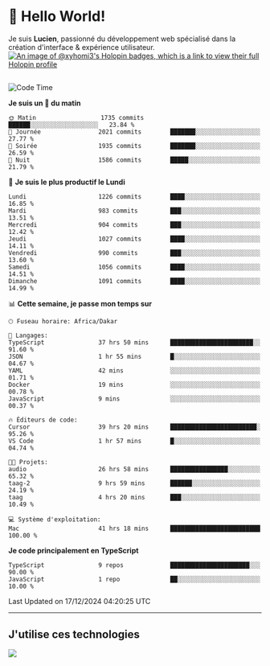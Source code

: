 # 👋 Hello World!

Je suis **Lucien**, passionné du développement web spécialisé dans la création d'interface & expérience utilisateur.
[![An image of @xyhomi3's Holopin badges, which is a link to view their full Holopin profile](https://holopin.me/xyhomi3)](https://holopin.io/@xyhomi3)

##

<!--START_SECTION:waka-->
![Code Time](http://img.shields.io/badge/Code%20Time-2%2C810%20hrs%2011%20mins-blue)

**Je suis un 🐤 du matin** 

```text
🌞 Matin                  1735 commits        ██████░░░░░░░░░░░░░░░░░░░   23.84 % 
🌆 Journée                2021 commits        ███████░░░░░░░░░░░░░░░░░░   27.77 % 
🌃 Soirée                 1935 commits        ███████░░░░░░░░░░░░░░░░░░   26.59 % 
🌙 Nuit                   1586 commits        █████░░░░░░░░░░░░░░░░░░░░   21.79 % 
```
📅 **Je suis le plus productif le Lundi** 

```text
Lundi                    1226 commits        ████░░░░░░░░░░░░░░░░░░░░░   16.85 % 
Mardi                    983 commits         ███░░░░░░░░░░░░░░░░░░░░░░   13.51 % 
Mercredi                 904 commits         ███░░░░░░░░░░░░░░░░░░░░░░   12.42 % 
Jeudi                    1027 commits        ████░░░░░░░░░░░░░░░░░░░░░   14.11 % 
Vendredi                 990 commits         ███░░░░░░░░░░░░░░░░░░░░░░   13.60 % 
Samedi                   1056 commits        ████░░░░░░░░░░░░░░░░░░░░░   14.51 % 
Dimanche                 1091 commits        ████░░░░░░░░░░░░░░░░░░░░░   14.99 % 
```


📊 **Cette semaine, je passe mon temps sur** 

```text
🕑︎ Fuseau horaire: Africa/Dakar

💬 Langages: 
TypeScript               37 hrs 50 mins      ███████████████████████░░   91.60 % 
JSON                     1 hr 55 mins        █░░░░░░░░░░░░░░░░░░░░░░░░   04.67 % 
YAML                     42 mins             ░░░░░░░░░░░░░░░░░░░░░░░░░   01.71 % 
Docker                   19 mins             ░░░░░░░░░░░░░░░░░░░░░░░░░   00.78 % 
JavaScript               9 mins              ░░░░░░░░░░░░░░░░░░░░░░░░░   00.37 % 

🔥 Éditeurs de code: 
Cursor                   39 hrs 20 mins      ████████████████████████░   95.26 % 
VS Code                  1 hr 57 mins        █░░░░░░░░░░░░░░░░░░░░░░░░   04.74 % 

🐱‍💻 Projets: 
audio                    26 hrs 58 mins      ████████████████░░░░░░░░░   65.32 % 
taag-2                   9 hrs 59 mins       ██████░░░░░░░░░░░░░░░░░░░   24.19 % 
taag                     4 hrs 20 mins       ███░░░░░░░░░░░░░░░░░░░░░░   10.49 % 

💻 Système d'exploitation: 
Mac                      41 hrs 18 mins      █████████████████████████   100.00 % 
```

**Je code principalement en TypeScript** 

```text
TypeScript               9 repos             ██████████████████████░░░   90.00 % 
JavaScript               1 repo              ██░░░░░░░░░░░░░░░░░░░░░░░   10.00 % 
```




 Last Updated on 17/12/2024 04:20:25 UTC
<!--END_SECTION:waka-->
---

## J'utilise ces technologies

<p align="left">
  <a href="https://skillicons.dev">
    <img src="https://skillicons.dev/icons?i=ts,js,md,scss,tailwind,react,docker,express,astro,vite,nextjs,vercel,figma,ableton" />
  </a>
</p>

